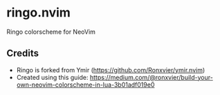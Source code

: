 # ringo.nvim
Ringo colorscheme for NeoVim

## Credits
- Ringo is forked from Ymir (https://github.com/Ronxvier/ymir.nvim)
- Created using this guide: https://medium.com/@ronxvier/build-your-own-neovim-colorscheme-in-lua-3b01adf019e0
